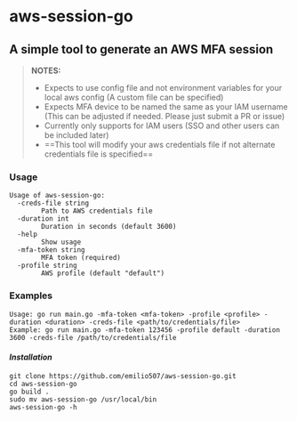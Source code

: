# aws-session-go

## A simple tool to generate an AWS MFA session

> **NOTES:** <br>
> - Expects to use  config file and not environment variables for your local aws config (A custom file can be specified)
> - Expects MFA device to be named the same as your IAM username (This can be adjusted if needed. Please just submit a PR or issue)
> - Currently only supports for IAM users (SSO and other users can be included later)
> - ==This tool will modify your aws credentials file if not alternate credentials file is specified==

### **Usage**
```
Usage of aws-session-go:
  -creds-file string
    	Path to AWS credentials file
  -duration int
    	Duration in seconds (default 3600)
  -help
    	Show usage
  -mfa-token string
    	MFA token (required)
  -profile string
    	AWS profile (default "default")
```

### Examples
```
Usage: go run main.go -mfa-token <mfa-token> -profile <profile> -duration <duration> -creds-file <path/to/credentials/file>
Example: go run main.go -mfa-token 123456 -profile default -duration 3600 -creds-file /path/to/credentials/file
```

#### *Installation*
```
git clone https://github.com/emilio507/aws-session-go.git
cd aws-session-go
go build . 
sudo mv aws-session-go /usr/local/bin
aws-session-go -h
```
